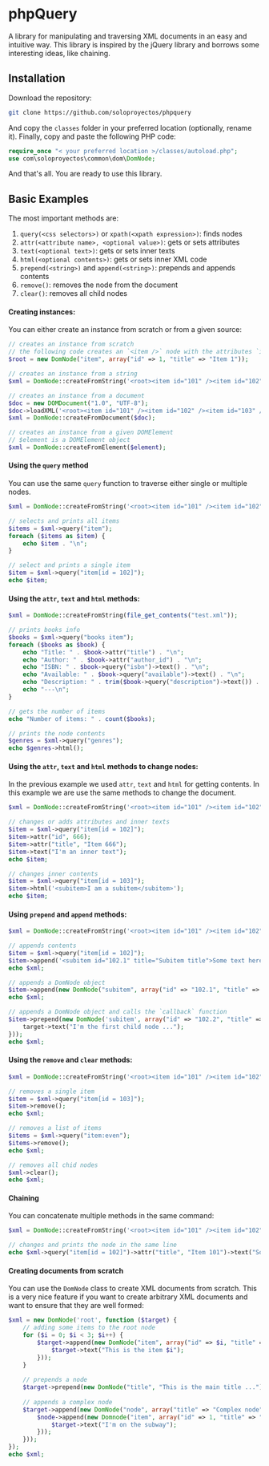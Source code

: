 phpQuery
========

A library for manipulating and traversing XML documents in an easy and intuitive way. This library is inspired by the jQuery library and borrows some interesting ideas, like chaining.

Installation
------------

Download the repository:
```bash
git clone https://github.com/soloproyectos/phpquery
```

And copy the `classes` folder in your preferred location (optionally, rename it). Finally, copy and paste the following PHP code:

```PHP
require_once "< your preferred location >/classes/autoload.php";
use com\soloproyectos\common\dom\DomNode;
```

And that's all. You are ready to use this library.

Basic Examples
--------------

The most important methods are:

1. `query(<css selectors>)` or `xpath(<xpath expression>)`: finds nodes
2. `attr(<attribute name>, <optional value>)`: gets or sets attributes
3. `text(<optional text>)`: gets or sets inner texts
4. `html(<optional contents>)`: gets or sets inner XML code
5. `prepend(<string>)` and `append(<string>)`: prepends and appends contents
6. `remove()`: removes the node from the document
7. `clear()`: removes all child nodes


#### Creating instances:

You can either create an instance from scratch or from a given source:

```PHP
// creates an instance from scratch
// the following code creates an `<item />` node with the attributes `id` and `title`
$root = new DomNode("item", array("id" => 1, "title" => "Item 1"));

// creates an instance from a string
$xml = DomNode::createFromString('<root><item id="101" /><item id="102" /><item id="103" /></root>');

// creates an instance from a document
$doc = new DOMDocument("1.0", "UTF-8");
$doc->loadXML('<root><item id="101" /><item id="102" /><item id="103" /></root>');
$xml = DomNode::createFromDocument($doc);

// creates an instance from a given DOMElement
// $element is a DOMElement object
$xml = DomNode::createFromElement($element);
```

#### Using the `query` method

You can use the same `query` function to traverse either single or multiple nodes.

```PHP
$xml = DomNode::createFromString('<root><item id="101" /><item id="102" /><item id="103" /></root>');

// selects and prints all items
$items = $xml->query("item");
foreach ($items as $item) {
    echo $item . "\n";
}

// select and prints a single item
$item = $xml->query("item[id = 102]");
echo $item;
```

#### Using the `attr`, `text` and `html` methods:
```PHP
$xml = DomNode::createFromString(file_get_contents("test.xml"));

// prints books info
$books = $xml->query("books item");
foreach ($books as $book) {
    echo "Title: " . $book->attr("title") . "\n";
    echo "Author: " . $book->attr("author_id") . "\n";
    echo "ISBN: " . $book->query("isbn")->text() . "\n";
    echo "Available: " . $book->query("available")->text() . "\n";
    echo "Description: " . trim($book->query("description")->text()) . "\n";
    echo "---\n";
}

// gets the number of items
echo "Number of items: " . count($books);

// prints the node contents
$genres = $xml->query("genres");
echo $genres->html();
```

#### Using the `attr`, `text` and `html` methods to change nodes:

In the previous example we used `attr`, `text` and `html` for getting contents. In this example we are use the same methods to change the document.

```PHP
$xml = DomNode::createFromString('<root><item id="101" /><item id="102" /><item id="103" /></root>');

// changes or adds attributes and inner texts
$item = $xml->query("item[id = 102]");
$item->attr("id", 666);
$item->attr("title", "Item 666");
$item->text("I'm an inner text");
echo $item;

// changes inner contents
$item = $xml->query("item[id = 103]");
$item->html('<subitem>I am a subitem</subitem>');
echo $item;
```

#### Using `prepend` and `append` methods:

```PHP
$xml = DomNode::createFromString('<root><item id="101" /><item id="102" /><item id="103" /></root>');

// appends contents
$item = $xml->query("item[id = 102]");
$item->append('<subitem id="102.1" title="Subitem title">Some text here ...</subitem>');
echo $xml;

// appends a DomNode object
$item->append(new DomNode("subitem", array("id" => "102.1", "title" => "Subitem title"), "Some text here ..."));
echo $xml;

// appends a DomNode object and calls the `callback` function
$item->prepend(new DomNode('subitem', array("id" => "102.2", "title" => "Subitem title"), function (target) {
    target->text("I'm the first child node ...");
}));
echo $xml;
```

#### Using the `remove` and `clear` methods:

```PHP
$xml = DomNode::createFromString('<root><item id="101" /><item id="102" /><item id="103" /></root>');

// removes a single item
$item = $xml->query("item[id = 103]");
$item->remove();
echo $xml;

// removes a list of items
$items = $xml->query("item:even");
$items->remove();
echo $xml;

// removes all chid nodes
$xml->clear();
echo $xml;
```

#### Chaining

You can concatenate multiple methods in the same command:

```PHP
$xml = DomNode::createFromString('<root><item id="101" /><item id="102" /><item id="103" /></root>');

// changes and prints the node in the same line
echo $xml->query("item[id = 102]")->attr("title", "Item 101")->text("Some text...")->append("<subitem />");
```

#### Creating documents from scratch

You can use the `DomNode` class to create XML documents from scratch. This is a very nice feature if you want to create arbitrary XML documents and want to ensure that they are well formed:

```PHP
$xml = new DomNode('root', function ($target) {
    // adding some items to the root node
    for ($i = 0; $i < 3; $i++) {
        $target->append(new DomNode("item", array("id" => $i, "title" => "Item $i"), function ($target) use ($i) {
            $target->text("This is the item $i");
        }));
    }
    
    // prepends a node
    $target->prepend(new DomNode("title", "This is the main title ..."));
    
    // appends a complex node
    $target->append(new DomNode("node", array("title" => "Complex node"), function ($node) {
        $node->append(new Domnode("item", array("id" => 1, "title" => "Subitem 1"), function ($target) {
            $target->text("I'm on the subway");
        }));
    }));
});
echo $xml;
```
